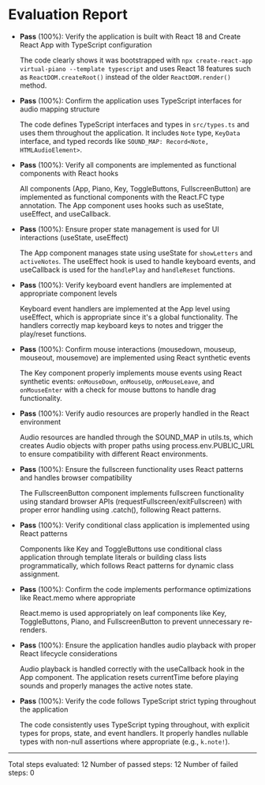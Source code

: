# Evaluation Report

- **Pass** (100%): Verify the application is built with React 18 and Create React App with TypeScript configuration
  
  The code clearly shows it was bootstrapped with `npx create-react-app virtual-piano --template typescript` and uses React 18 features such as `ReactDOM.createRoot()` instead of the older `ReactDOM.render()` method.

- **Pass** (100%): Confirm the application uses TypeScript interfaces for audio mapping structure
  
  The code defines TypeScript interfaces and types in `src/types.ts` and uses them throughout the application. It includes `Note` type, `KeyData` interface, and typed records like `SOUND_MAP: Record<Note, HTMLAudioElement>`.

- **Pass** (100%): Verify all components are implemented as functional components with React hooks
  
  All components (App, Piano, Key, ToggleButtons, FullscreenButton) are implemented as functional components with the React.FC type annotation. The App component uses hooks such as useState, useEffect, and useCallback.

- **Pass** (100%): Ensure proper state management is used for UI interactions (useState, useEffect)
  
  The App component manages state using useState for `showLetters` and `activeNotes`. The useEffect hook is used to handle keyboard events, and useCallback is used for the `handlePlay` and `handleReset` functions.

- **Pass** (100%): Verify keyboard event handlers are implemented at appropriate component levels
  
  Keyboard event handlers are implemented at the App level using useEffect, which is appropriate since it's a global functionality. The handlers correctly map keyboard keys to notes and trigger the play/reset functions.

- **Pass** (100%): Confirm mouse interactions (mousedown, mouseup, mouseout, mousemove) are implemented using React synthetic events
  
  The Key component properly implements mouse events using React synthetic events: `onMouseDown`, `onMouseUp`, `onMouseLeave`, and `onMouseEnter` with a check for mouse buttons to handle drag functionality.

- **Pass** (100%): Verify audio resources are properly handled in the React environment
  
  Audio resources are handled through the SOUND_MAP in utils.ts, which creates Audio objects with proper paths using process.env.PUBLIC_URL to ensure compatibility with different React environments.

- **Pass** (100%): Ensure the fullscreen functionality uses React patterns and handles browser compatibility
  
  The FullscreenButton component implements fullscreen functionality using standard browser APIs (requestFullscreen/exitFullscreen) with proper error handling using .catch(), following React patterns.

- **Pass** (100%): Verify conditional class application is implemented using React patterns
  
  Components like Key and ToggleButtons use conditional class application through template literals or building class lists programmatically, which follows React patterns for dynamic class assignment.

- **Pass** (100%): Confirm the code implements performance optimizations like React.memo where appropriate
  
  React.memo is used appropriately on leaf components like Key, ToggleButtons, Piano, and FullscreenButton to prevent unnecessary re-renders.

- **Pass** (100%): Ensure the application handles audio playback with proper React lifecycle considerations
  
  Audio playback is handled correctly with the useCallback hook in the App component. The application resets currentTime before playing sounds and properly manages the active notes state.

- **Pass** (100%): Verify the code follows TypeScript strict typing throughout the application
  
  The code consistently uses TypeScript typing throughout, with explicit types for props, state, and event handlers. It properly handles nullable types with non-null assertions where appropriate (e.g., `k.note!`).

---

Total steps evaluated: 12
Number of passed steps: 12
Number of failed steps: 0